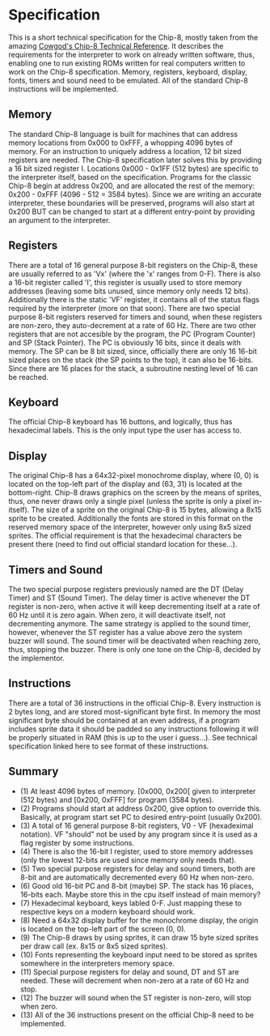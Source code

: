 Specification
=============

This is a short technical specification for the Chip-8, mostly taken from the amazing [Cowgod's Chip-8 Technical Reference][1]. It describes the requirements for the interpreter to work on already written software, thus, enabling one to run existing ROMs written for real computers written to work on the Chip-8 specification. Memory, registers, keyboard, display, fonts, timers and sound need to be emulated. All of the standard Chip-8 instructions will be implemented.

Memory
------

The standard Chip-8 language is built for machines that can address memory locations from 0x000 to 0xFFF, a whopping 4096 bytes of memory. For an instruction to uniquely address a location, 12 bit sized registers are needed. The Chip-8 specification later solves this by providing a 16 bit sized register I. Locations 0x000 - 0x1FF (512 bytes) are specific to the interpreter itself, based on the specification. Programs for the classic Chip-8 begin at address 0x200, and are allocated the rest of the memory: 0x200 - 0xFFF (4096 - 512 = 3584 bytes). Since we are writing an accurate interpreter, these boundaries will be preserved, programs will also start at 0x200 BUT can be changed to start at a different entry-point by providing an argument to the interpreter.

Registers
---------

There are a total of 16 general purpose 8-bit registers on the Chip-8, these are usually referred to as 'Vx' (where the 'x' ranges from 0-F). There is also a 16-bit register called 'I', this register is usually used to store memory addresses (leaving some bits unused, since memory only needs 12 bits). Additionally there is the static 'VF' register, it contains all of the status flags required by the interpreter (more on that soon). There are two special purpose 8-bit registers reserved for timers and sound, when these registers are non-zero, they auto-decrement at a rate of 60 Hz. There are two other registers that are not accesible by the program, the PC (Program Counter) and SP (Stack Pointer). The PC is obviously 16 bits, since it deals with memory. The SP can be 8 bit sized, since, officially there are only 16 16-bit sized places on the stack (the SP points to the top), it can also be 16-bits. Since there are 16 places for the stack, a subroutine nesting level of 16 can be reached.

Keyboard
--------

The official Chip-8 keyboard has 16 buttons, and logically, thus has hexadecimal labels. This is the only input type the user has access to.

Display
-------

The original Chip-8 has a 64x32-pixel monochrome display, where (0, 0) is located on the top-left part of the display and (63, 31) is located at the bottom-right. Chip-8 draws graphics on the screen by the means of sprites, thus, one never draws only a single pixel (unless the sprite is only a pixel in-itself). The size of a sprite on the original Chip-8 is 15 bytes, allowing a 8x15 sprite to be created. Additionally the fonts are stored in this format on the reserved memory space of the interpreter, however only using 8x5 sized sprites. The official requirement is that the hexadecimal characters be present there (need to find out official standard location for these...).

Timers and Sound
----------------

The two special purpose registers previously named are the DT (Delay Timer) and ST (Sound Timer). The delay timer is active whenever the DT register is non-zero, when active it will keep decrementing itself at a rate of 60 Hz until it is zero again. When zero, it will deactivate itself, not decrementing anymore. The same strategy is applied to the sound timer, however, whenever the ST register has a value above zero the system buzzer will sound. The sound timer will be deactivated when reaching zero, thus, stopping the buzzer. There is only one tone on the Chip-8, decided by the implementor.

Instructions
------------

There are a total of 36 instructions in the official Chip-8. Every instruction is 2 bytes long, and are stored most-significant byte first. In memory the most significant byte should be contained at an even address, if a program includes sprite data it should be padded so any instructions following it will be properly situated in RAM (this is up to the user i guess...). See technical specification linked here to see format of these instructions.

Summary
-------

* (1) At least 4096 bytes of memory. [0x000, 0x200[ given to interpreter (512 bytes) and [0x200, 0xFFF] for program (3584 bytes).
* (2) Programs should start at address 0x200, give option to override this. Basically, at program start set PC to desired entry-point (usually 0x200).
* (3) A total of 16 general purpose 8-bit registers, V0 - VF (hexadeximal notation). VF "should" not be used by any program since it is used as a flag register by some instructions.
* (4) There is also the 16-bit I register, used to store memory addresses (only the lowest 12-bits are used since memory only needs that).
* (5) Two special purpose registers for delay and sound timers, both are 8-bit and are automatically decremented every 60 Hz when non-zero.
* (6) Good old 16-bit PC and 8-bit (maybe) SP. The stack has 16 places, 16-bits each. Maybe store this in the cpu itself instead of main memory?
* (7) Hexadecimal keyboard, keys labled 0-F. Just mapping these to respective keys on a modern keyboard should work.
* (8) Need a 64x32 display buffer for the monochrome display, the origin is located on the top-left part of the screen (0, 0).
* (9) The Chip-8 draws by using sprites, it can draw 15 byte sized sprites per draw call (ex. 8x15 or 8x5 sized sprites).
* (10) Fonts representing the keyboard input need to be stored as sprites somewhere in the interpreters memory space.
* (11) Special purpose registers for delay and sound, DT and ST are needed. These will decrement when non-zero at a rate of 60 Hz and stop.
* (12) The buzzer will sound when the ST register is non-zero, will stop when zero.
* (13) All of the 36 instructions present on the official Chip-8 need to be implemented.

[1]: devernay.free.fr/hacks/chip8/C8TECH10.HTM "Cowgod's Chip-8 Technical Refernece"
